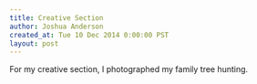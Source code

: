 ```yaml
---
title: Creative Section
author: Joshua Anderson
created_at: Tue 10 Dec 2014 0:00:00 PST
layout: post
---
```


For my creative section, I photographed my family tree hunting.

<img class="post-image" src="https://s3.amazonaws.com/xatigo/holiday-sheet.jpg" alt="">

<img class="post-image" src="https://s3.amazonaws.com/xatigo/tree-cut.jpg" alt="">
